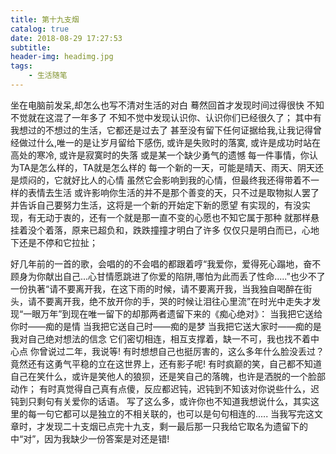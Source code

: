 ```yaml
---
title: 第十九支烟
catalog: true
date: 2018-08-29 17:27:53
subtitle:
header-img: headimg.jpg
tags:
    - 生活随笔
---
```

坐在电脑前发呆,却怎么也写不清对生活的对白
蓦然回首才发现时间过得很快
不知不觉就在这混了一年多了
不知不觉中发现认识你、认识你们已经很久了；
其中有我想过的不想过的生活，它都还是过去了
甚至没有留下任何证据给我,让我记得曾经做过什么,唯一的是让岁月留给下感伤,
或许是失败时的落寞,
或许是成功时站在高处的寒冷,
或许是寂寞时的失落
或是某一个缺少勇气的遗憾
每一件事情，你认为TA是怎么样的，TA就是怎么样的
每一个新的一天，可能是晴天、雨天、阴天还是烦闷的，它就好比人的心情
虽然它会影响到我的心情，但最终我还得带着不一样的表情去生活
或许影响你生活的并不是那个善变的天，只不过是取物拟人罢了
并告诉自己要努力生活，这将是一个新的开始定下新的愿望
有实现的，有没实现，有无动于衷的，还有一个就是那一直不变的心愿也不知它属于那种
就那样悬挂着没个着落，原来已超负和，跌跌撞撞才明白了许多
仅仅只是明白而已，心地下还是不停和它拉扯；

好几年前的一首的歌，会唱的的不会唱的都跟着哼“我爱你，爱得死心蹋地，奋不顾身为你献出自己...心甘情愿跳进了你爱的陷阱,哪怕为此而丢了性命.....”也少不了一份执著“请不要离开我，在这下雨的时候，请不要离开我，当我独自喝醉在街头，请不要离开我，绝不放开你的手，哭的时候让泪往心里流”在时光中走失才发现“一眼万年”到现在唯一留下的却那两者遗留下来的《痴心绝对》：
当我把它送给你时——痴的是情
当我把它送自己时——痴的是梦
当我把它送大家时——痴的是我对自己绝对想法的信念
它们密切相连，相互支撑着，缺一不可，我也找不着中心点
你曾说过二年，我说等!
有时想想自己也挺厉害的，这么多年什么脸没丢过？竟然还有这勇气平稳的立在这世界上，还有影子呢!
有时疯巅的笑，自己都不知道自己在笑什么，或许是笑他人的狼狈，还是笑自己的落魄，也许是洒脱的一个脸部动作；
有时真觉得自己真有点傻，反应都迟钝，迟钝到不知该对你说些什么，迟钝到只剩句有关爱你的话语。
写了这么多，或许你也不知道我想说什么，其实这里的每一句它都可以是独立的不相关联的，也可以是句句相连的.....
当我写完这文章时，才发现二十支烟已点完十九支，剩一最后那一只我给它取名为遗留下的中“对”，因为我缺少一份答案是对还是错!
